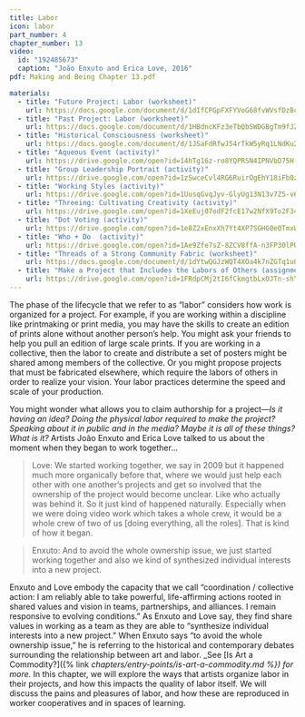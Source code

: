 ```yaml
---
title: Labor
icon: labor
part_number: 4
chapter_number: 13
video:
  id: "192485673"
  caption: "João Enxuto and Erica Love, 2016"
pdf: Making and Being Chapter 13.pdf

materials:
  - title: "Future Project: Labor (worksheet)"
    url: https://docs.google.com/document/d/1dIfCPGpFXFYVoG68fvWVsfDzBcMTEfabyg0K1XptJlA/edit
  - title: "Past Project: Labor (worksheet)"
    url: https://docs.google.com/document/d/1HBdncKFz3eTbQbSWDGBgTm9fJZH56uYrw68E11f0WHA/edit
  - title: "Historical Consciousness (worksheet)"
    url: https://docs.google.com/document/d/1JSaFdRfwJ54rTkW5yRq1LNdKu29MvqahoBo-EqoR4jc/edit
  - title: "Aqueous Event (activity)"
    url: https://drive.google.com/open?id=14hTg16z-ro8YQPRSN4IPNVbD75H-UEB8
  - title: "Group Leadership Portrait (activity)"
    url: https://drive.google.com/open?id=1zSwceCvl4RG6RuirOgEhY18iFb0z7vtO
  - title: "Working Styles (activity)"
    url: https://drive.google.com/open?id=1UusqGvqJyv-GlyUg13N13v7Z5-v6CNAs
  - title: "Threeing: Cultivating Creativity (activity)"
    url: https://drive.google.com/open?id=1XeEuj07odF2fcE17w2NfX9To2F34HNLn
  - title: "Dot Voting (activity)"
    url: https://drive.google.com/open?id=1e8Z2xEnxXh7Yt4XP7SGHG0e0TmxWYnZC
  - title: "Who + Do  (activity)"
    url: https://drive.google.com/open?id=1Ae9Zfe7sZ-8ZCV8ffA-n3FP30lPU3IZv
  - title: "Threads of a Strong Community Fabric (worksheet)"
    url: https://docs.google.com/document/d/1dYtwQGJzWQT4XOa4k7nZGTq1u08f8hD9hCUS5cMX3dw/edit?usp=sharing
  - title: "Make a Project that Includes the Labors of Others (assignment)"
    url: https://drive.google.com/open?id=1FRdpCMj2tI6fCkmgtbLxOJTn-shYP2Vt
---
```

The phase of the lifecycle that we refer to as “labor” considers how work is organized for a project. For example, if you are working within a discipline like printmaking or print media, you may have the skills to create an edition of prints alone without another person’s help. You might ask your friends to help you pull an edition of large scale prints. If you are working in a collective, then the labor to create and distribute a set of posters might be shared among members of the collective. Or you might propose projects that must be fabricated elsewhere, which require the labors of others in order to realize your vision. Your labor practices determine the speed and scale of your production.

You might wonder what allows you to claim authorship for a project—_Is it having an idea? Doing the physical labor required to make the project? Speaking about it in public and in the media? Maybe it is all of these things? What is it?_ Artists João Enxuto and Erica Love talked to us about the moment when they began to work together…

> Love: We started working together, we say in 2009 but it happened much more organically before that, where we would just help each other with one another’s projects and get so involved that the ownership of the project would become unclear. Like who actually was behind it. So it just kind of happened naturally. Especially when we were doing video work which takes a whole crew, it would be a whole crew of two of us [doing everything, all the roles]. That is kind of how it began.

> Enxuto: And to avoid the whole ownership issue, we just started working together and also we kind of synthesized individual interests into a new project.

Enxuto and Love embody the capacity that we call “coordination / collective action: I am reliably able to take powerful, life-affirming actions rooted in shared values and vision in teams, partnerships, and alliances. I remain responsive to evolving conditions.” As Enxuto and Love say, they find share values in working as a team as they are able to “synthesize individual interests into a new project.” When Enxuto  says “to avoid the whole ownership issue,” he is referring to the historical and contemporary debates surrounding the relationship between art and labor. _See [Is Art a Commodity?]({% link _chapters/entry-points/is-art-a-commodity.md %}) for more._ In this chapter, we will explore the ways that artists organize labor in their projects, and how this impacts the quality of labor itself. We will discuss the pains and pleasures of labor, and how these are reproduced in worker cooperatives and in spaces of learning.
